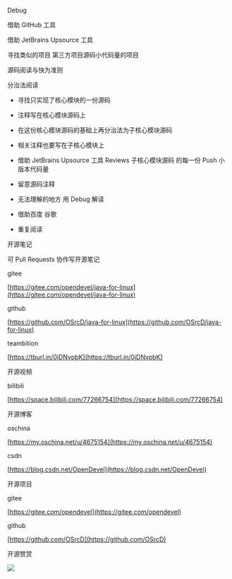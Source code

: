 Debug

借助 GitHub 工具

借助 JetBrains Upsource 工具

寻找类似的项目 第三方项目源码小代码量的项目

源码阅读与快为准则

分治法阅读

- 寻找只实现了核心模块的一份源码

- 注释写在核心模块源码上

- 在这份核心模块源码的基础上再分治法为子核心模块源码

- 相关注释也要写在子核心模块上

- 借助 JetBrains Upsource 工具 Reviews 子核心模块源码 的每一份 Push 小版本代码量

- 留意源码注释

- 无法理解的地方 用 Debug 解读

- 借助百度 谷歌

- 重复阅读







开源笔记

可 Pull Requests 协作写开源笔记

gitee

[https://gitee.com/opendevel/java-for-linux](https://gitee.com/opendevel/java-for-linux)

github

[https://github.com/OSrcD/java-for-linux](https://github.com/OSrcD/java-for-linux)

teambition

[https://tburl.in/0jDNvpbK](https://tburl.in/0jDNvpbK)

开源视频

bilibili

[https://space.bilibili.com/77266754](https://space.bilibili.com/77266754)

开源博客

oschina

[https://my.oschina.net/u/4675154](https://my.oschina.net/u/4675154)

csdn

[https://blog.csdn.net/OpenDevel](https://blog.csdn.net/OpenDevel)

开源项目

gitee

[https://gitee.com/opendevel](https://gitee.com/opendevel)

github

[https://github.com/OSrcD](https://github.com/OSrcD)

开源赞赏

![](https://tcs.teambition.net/storage/3121aed56e96d914e1046f3b498b493ce232?Signature=eyJhbGciOiJIUzI1NiIsInR5cCI6IkpXVCJ9.eyJBcHBJRCI6IjU5Mzc3MGZmODM5NjMyMDAyZTAzNThmMSIsIl9hcHBJZCI6IjU5Mzc3MGZmODM5NjMyMDAyZTAzNThmMSIsIl9vcmdhbml6YXRpb25JZCI6IiIsImV4cCI6MTYxMzQ1MDEyMywiaWF0IjoxNjEyODQ1MzIzLCJyZXNvdXJjZSI6Ii9zdG9yYWdlLzMxMjFhZWQ1NmU5NmQ5MTRlMTA0NmYzYjQ5OGI0OTNjZTIzMiJ9.RRbah0xebxq3GLcEkxpcd5aI4kD0MzNWnya0Afngp9k&download=image.png "")

